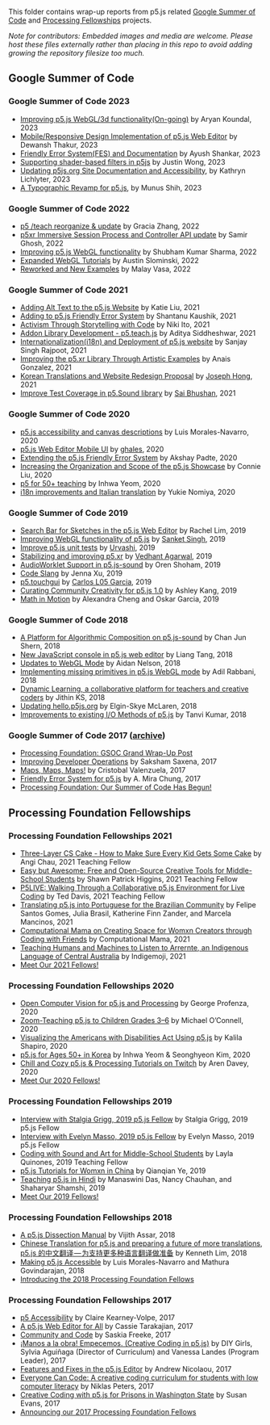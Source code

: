 This folder contains wrap-up reports from p5.js related [Google Summer of Code](https://summerofcode.withgoogle.com/organizations/4915113891463168/)  and [Processing Fellowships](https://processingfoundation.org/fellowships) projects.


*Note for contributors: Embedded images and media are welcome. Please host these files externally rather than placing in this repo to avoid adding growing the repository filesize too much.*

## Google Summer of Code

### Google Summer of Code 2023
* [Improving p5.js WebGL/3d functionality(On-going)](https://github.com/processing/p5.js/blob/main/contributor_docs/project_wrapups/aryan_koundal_gsoc_2023.md) by Aryan Koundal, 2023
* [Mobile/Responsive Design Implementation of p5.js Web Editor](https://github.com/processing/p5.js/blob/main/contributor_docs/project_wrapups/dewansDT_gsoc_2023.md) by Dewansh Thakur, 2023
* [Friendly Error System(FES) and Documentation](https://github.com/processing/p5.js/blob/main/contributor_docs/project_wrapups/ayush23dash_gsoc_2023.md) by Ayush Shankar, 2023
* [Supporting shader-based filters in p5js](https://github.com/processing/p5.js/blob/main/contributor_docs/project_wrapups/wong_gsoc_2023.md) by Justin Wong, 2023
* [Updating p5js.org Site Documentation and Accessibility](https://github.com/processing/p5.js/blob/main/contributor_docs/project_wrapups/lichlyter_gsoc_2023.md), by Kathryn Lichlyter, 2023
* [A Typographic Revamp for p5.js](https://github.com/processing/p5.js/blob/main/contributor_docs/project_wrapups/munusshih_gsoc_2023.md), by Munus Shih, 2023

  
### Google Summer of Code 2022
* [p5 /teach reorganize & update](https://github.com/processing/p5.js/blob/main/contributor_docs/project_wrapups/graciazhang_gsoc_2022.md) by Gracia Zhang, 2022
* [p5xr Immersive Session Process and Controller API update](https://github.com/processing/p5.js/blob/main/contributor_docs/project_wrapups/smrghsh_gsoc_2022.md) by Samir Ghosh, 2022
* [Improving p5.js WebGL functionality](https://github.com/processing/p5.js/blob/main/contributor_docs/project_wrapups/shubham_sharma_gsoc_2022.md) by Shubham Kumar Sharma, 2022
* [Expanded WebGL Tutorials](https://github.com/processing/p5.js/blob/main/contributor_docs/project_wrapups/slominski_gsoc_2022.md) by Austin Slominski, 2022
* [Reworked and New Examples](https://github.com/processing/p5.js/blob/main/contributor_docs/project_wrapups/malayvasa_gsoc_2022.md) by Malay Vasa, 2022

### Google Summer of Code 2021
* [Adding Alt Text to the p5.js Website](https://github.com/processing/p5.js/blob/main/contributor_docs/project_wrapups/katiejliu_gsoc_2021.md) by Katie Liu, 2021
* [Adding to p5.js Friendly Error System](https://github.com/processing/p5.js/blob/main/contributor_docs/project_wrapups/shantanuKaushik_gsoc_2021.md) by Shantanu Kaushik, 2021
* [Activism Through Storytelling with Code](https://github.com/processing/p5.js/blob/main/contributor_docs/project_wrapups/nikiito_gsoc_2021.md) by Niki Ito, 2021
* [Addon Library Development - p5.teach.js](https://github.com/processing/p5.js/blob/main/contributor_docs/project_wrapups/aditya_gsoc_2021.md) by Aditya Siddheshwar, 2021
* [Internationalization(i18n) and Deployment of p5.js website](https://github.com/processing/p5.js/blob/main/contributor_docs/project_wrapups/sanjay_singh_rajpoot_gsoc2020.md) by Sanjay Singh Rajpoot, 2021
* [Improving the p5.xr Library Through Artistic Examples](https://github.com/processing/p5.js/blob/main/contributor_docs/project_wrapups/anaisgonzalez_gsoc_2021.md) by Anais Gonzalez, 2021
* [Korean Translations and Website Redesign Proposal](https://github.com/processing/p5.js/blob/main/contributor_docs/project_wrapups/josephhong_gsoc_2021.md) by [Joseph Hong](github.com/jhongover9000), 2021
* [Improve Test Coverage in p5.Sound library](https://github.com/processing/p5.js/blob/main/contributor_docs/project_wrapups/sai_bhushan_gsoc_2021.md) by [Sai Bhushan](https://github.com/satyasaibhushan), 2021

### Google Summer of Code 2020
* [p5.js accessibility and canvas descriptions](https://github.com/processing/p5.js/blob/main/contributor_docs/project_wrapups/luismn_gsoc_2020.md) by Luis Morales-Navarro, 2020
* [p5.js Web Editor Mobile UI](https://github.com/processing/p5.js/blob/main/contributor_docs/project_wrapups/ghalestrilo_gsoc_2020.md) by [ghales](https://github.com/ghalestrilo), 2020
* [Extending the p5.js Friendly Error System](https://github.com/processing/p5.js/blob/main/contributor_docs/project_wrapups/akshaypadte_gsoc_2020.md) by Akshay Padte, 2020
* [Increasing the Organization and Scope of the p5.js Showcase](https://github.com/processing/p5.js/blob/main/contributor_docs/project_wrapups/connieliu_gsoc_2020.md) by Connie Liu, 2020
* [p5 for 50+ teaching](https://github.com/processing/p5.js/blob/main/contributor_docs/project_wrapups/inhwayeom_gsoc_2020.md) by Inhwa Yeom, 2020
* [i18n improvements and Italian translation](https://github.com/processing/p5.js/blob/main/contributor_docs/project_wrapups/yukienomiya_gsoc_2020.md) by Yukie Nomiya, 2020

### Google Summer of Code 2019
* [Search Bar for Sketches in the p5.js Web Editor](https://github.com/processing/p5.js/blob/main/contributor_docs/project_wrapups/rachellim_gsoc_2019.md) by Rachel Lim, 2019
* [Improving WebGL functionality of p5.js](https://github.com/processing/p5.js/blob/main/contributor_docs/project_wrapups/sanket_gsoc_2019.md) by [Sanket Singh](https://github.com/sanketsingh24), 2019
* [Improve p5.js unit tests](https://github.com/processing/p5.js/blob/main/contributor_docs/project_wrapups/urvashi_gsoc_2019.md) by [Urvashi](https://github.com/ihsavru), 2019
* [Stabilizing and improving p5.xr](https://github.com/processing/p5.js/blob/main/contributor_docs/project_wrapups/vedhant_gsoc_2019.md) by [Vedhant Agarwal](https://github.com/vedhant), 2019
* [AudioWorklet Support in p5.js-sound](https://github.com/processing/p5.js/blob/main/contributor_docs/project_wrapups/orenshoham_gsoc_2019.md) by Oren Shoham, 2019
* [Code Slang](https://github.com/processing/p5.js/blob/main/contributor_docs/project_wrapups/xu_gsoc_2019.md) by Jenna Xu, 2019
* [p5.touchgui](https://github.com/processing/p5.js/blob/main/contributor_docs/project_wrapups/L05_GSOC_2019.md) by [Carlos L05 Garcia](https://github.com/L05), 2019 
* [Curating Community Creativity for p5.js 1.0](https://github.com/processing/p5.js/blob/main/contributor_docs/project_wrapups/ashleykang_gsoc2019.md) by Ashley Kang, 2019
* [Math in Motion](https://github.com/processing/p5.js/blob/main/contributor_docs/project_wrapups/acheng_ogarcia_gsoc_2019.md) by Alexandra Cheng and Oskar Garcia, 2019

### Google Summer of Code 2018
* [A Platform for Algorithmic Composition on p5.js-sound](https://github.com/processing/p5.js/blob/main/contributor_docs/project_wrapups/junshern_gsoc_2018.md) by Chan Jun Shern, 2018
* [New JavaScript console in p5.js web editor](https://github.com/processing/p5.js/blob/main/contributor_docs/project_wrapups/liang_gsoc_2018.md) by Liang Tang, 2018
* [Updates to WebGL Mode](https://github.com/processing/p5.js/blob/main/contributor_docs/project_wrapups/aidannelson_gsoc_2018.md) by Aidan Nelson, 2018
* [Implementing missing primitives in p5.js WebGL mode](https://github.com/processing/p5.js/blob/main/contributor_docs/project_wrapups/adilrabbani_gsoc_2018.md) by Adil Rabbani, 2018
* [Dynamic Learning, a collaborative platform for teachers and creative coders](
https://github.com/processing/p5.js/blob/main/contributor_docs/project_wrapups/jithinks_gsoc_2018.md) by Jithin KS, 2018
* [Updating hello.p5js.org](https://github.com/processing/p5.js/blob/main/contributor_docs/project_wrapups/elginmclaren_gsoc_2018.md) by Elgin-Skye McLaren, 2018
* [Improvements to existing I/O Methods of p5.js](https://github.com/processing/p5.js/blob/main/contributor_docs/project_wrapups/tanvi_gsoc_2018.md) by Tanvi Kumar, 2018

### Google Summer of Code 2017 ([archive](https://summerofcode.withgoogle.com/archive/2017/organizations/5256745899261952/))
* [Processing Foundation: GSOC Grand Wrap-Up Post](https://medium.com/processing-foundation/2017-google-summer-of-code-grand-wrap-up-post-16680b1438db)
* [Improving Developer Operations](https://github.com/processing/p5.js/blob/main/contributor_docs/project_wrapups/sakshamsaxena_gsoc_2017.md) by Saksham Saxena, 2017
* [Maps, Maps, Maps!](https://medium.com/processing-foundation/maps-maps-maps-f0914218c87b) by Cristobal Valenzuela, 2017
* [Friendly Error System for p5.js](https://medium.com/processing-foundation/2017-marks-the-processing-foundations-sixth-year-participating-in-google-summer-of-code-d365f62fc463) by A. Mira Chung, 2017
* [Processing Foundation: Our Summer of Code Has Begun!](https://medium.com/processing-foundation/our-summer-of-code-has-begun-dffc1bbddb7c)


## Processing Foundation Fellowships

### Processing Foundation Fellowships 2021
* [Three-Layer CS Cake - How to Make Sure Every Kid Gets Some Cake](https://medium.com/processing-foundation/three-layer-cs-cake-how-to-make-sure-every-kid-gets-some-cake-f7ee52e147f1) by Angi Chau, 2021 Teaching Fellow
* [Easy but Awesome: Free and Open-Source Creative Tools for Middle-School Students](https://medium.com/processing-foundation/easy-but-awesome-free-and-open-source-creative-tools-for-middle-school-students-89260eb3824d) by Shawn Patrick Higgins, 2021 Teaching Fellow
* [P5LIVE: Walking Through a Collaborative p5.js Environment for Live Coding](https://medium.com/processing-foundation/p5live-walking-through-a-collaborative-p5-js-environment-for-live-coding-bc39d95908c6) by Ted Davis, 2021 Teaching Fellow
* [Translating p5.js into Portuguese for the Brazilian Community](https://medium.com/processing-foundation/translating-p5-js-into-portuguese-for-the-brazilian-community-14b969e77ab1) by Felipe Santos Gomes, Julia Brasil, Katherine Finn Zander, and Marcela Mancinos, 2021
* [Computational Mama on Creating Space for Womxn Creators through Coding with Friends](https://medium.com/processing-foundation/ambika-joshi-on-creating-space-for-womxn-creators-through-coding-with-friends-805c00301e39) by Computational Mama, 2021
* [Teaching Humans and Machines to Listen to Arrernte, an Indigenous Language of Central Australia](https://medium.com/processing-foundation/teaching-humans-and-machines-to-listen-to-arrernte-an-indigenous-language-of-central-australia-90d86957132e) by Indigemoji, 2021
* [Meet Our 2021 Fellows!](https://medium.com/processing-foundation/meet-our-2021-fellows-c22084da8019)


### Processing Foundation Fellowships 2020
* [Open Computer Vision for p5.js and Processing](https://medium.com/processing-foundation/open-computer-vision-for-p5-js-and-processing-fb4490441705) by George Profenza, 2020
* [Zoom-Teaching p5.js to Children Grades 3–6](https://medium.com/processing-foundation/zoom-teaching-p5-js-to-children-grades-3-6-54a0955c0ba5) by Michael O’Connell, 2020
* [Visualizing the Americans with Disabilities Act Using p5.js](https://medium.com/processing-foundation/visualizing-the-americans-with-disabilities-act-using-p5-js-7853b9180b56) by Kalila Shapiro, 2020
* [p5.js for Ages 50+ in Korea](https://medium.com/processing-foundation/p5-js-for-ages-50-in-korea-50d47b5927fb) by Inhwa Yeom & Seonghyeon Kim, 2020
* [Chill and Cozy p5.js & Processing Tutorials on Twitch](https://medium.com/processing-foundation/chill-and-cozy-p5-js-processing-tutorials-on-twitch-c10f068d0a7f) by Aren Davey, 2020
* [Meet Our 2020 Fellows!](https://medium.com/processing-foundation/meet-our-2020-fellows-7a51034f6845)

### Processing Foundation Fellowships 2019
* [Interview with Stalgia Grigg, 2019 p5.js Fellow](https://medium.com/processing-foundation/interview-with-stalgia-grigg-2019-p5-js-fellow-6fc40252e0) by Stalgia Grigg, 2019 p5.js Fellow
* [Interview with Evelyn Masso, 2019 p5.js Fellow](https://medium.com/processing-foundation/interview-with-evelyn-masso-2019-p5-js-fellow-7ac6769704df) by Evelyn Masso, 2019 p5.js Fellow
* [Coding with Sound and Art for Middle-School Students](https://medium.com/processing-foundation/interview-with-2019-teaching-fellow-layla-quinones-3039f10ae761) by Layla Quinones, 2019 Teaching Fellow
* [p5.js Tutorials for Womxn in China](https://medium.com/processing-foundation/interview-with-2019-fellow-qianqian-ye-799c0115c295) by Qianqian Ye, 2019
* [Teaching p5.js in Hindi](https://medium.com/processing-foundation/interview-with-2019-fellows-manaswini-das-nancy-chauhan-and-shaharyar-shamshi-172127c2e277) by Manaswini Das, Nancy Chauhan, and Shaharyar Shamshi, 2019
* [Meet Our 2019 Fellows!](https://medium.com/processing-foundation/meet-our-2019-fellows-9f13d4e4a68a)

### Processing Foundation Fellowships 2018
* [A p5.js Dissection Manual](https://medium.com/processing-foundation/a-p5-js-dissection-manual-38959ff8522e) by Vijith Assar, 2018
* [Chinese Translation for p5.js and preparing a future of more translations](https://medium.com/processing-foundation/chinese-translation-for-p5-js-and-preparing-a-future-of-more-translations-b56843ea096e), [p5.js 的中文翻译 — 为支持更多种语言翻译做准备](https://medium.com/processing-foundation/p5-js-%E7%9A%84%E4%B8%AD%E6%96%87%E7%BF%BB%E8%AF%91-%E4%B8%BA%E6%94%AF%E6%8C%81%E6%9B%B4%E5%A4%9A%E7%A7%8D%E8%AF%AD%E8%A8%80%E7%BF%BB%E8%AF%91%E5%81%9A%E5%87%86%E5%A4%87-a0fa94da770f) by Kenneth Lim, 2018
* [Making p5.js Accessible](https://medium.com/processing-foundation/making-p5-js-accessible-e2ce366e05a0) by Luis Morales-Navarro and Mathura Govindarajan, 2018
* [Introducing the 2018 Processing Foundation Fellows](https://medium.com/processing-foundation/introducing-the-2018-processing-foundation-fellows-a16ae4e87f80)

### Processing Foundation Fellowships 2017
* [p5 Accessibility](https://medium.com/processing-foundation/p5-accessibility-115d84535fa8) by Claire Kearney-Volpe, 2017
* [A p5.js Web Editor for All](https://medium.com/processing-foundation/a-p5-js-web-editor-for-all-64aaa3f9d767) by Cassie Tarakajian, 2017
* [Community and Code](https://medium.com/processing-foundation/community-and-code-882b00e6ee32) by Saskia Freeke, 2017
* [¡Manos a la obra! Empecemos. (Creative Coding in p5.js)](https://medium.com/processing-foundation/manos-a-la-obra-empecemos-creative-coding-in-p5-js-a2bfe3e059ce) by DIY Girls, Sylvia Aguiñaga (Director of Curriculum) and Vanessa Landes (Program Leader), 2017
* [Features and Fixes in the p5.js Editor](https://medium.com/processing-foundation/features-and-fixes-in-the-p5-js-editor-722e4b56495e) by Andrew Nicolaou, 2017
* [Everyone Can Code: A creative coding curriculum for students with low computer literacy](https://medium.com/processing-foundation/anyone-can-code-a-creative-coding-curriculum-for-students-with-low-computer-literacy-69e121149abc) by Niklas Peters, 2017
* [Creative Coding with p5.js for Prisons in Washington State](https://medium.com/processing-foundation/creative-coding-with-p5-js-for-prisons-in-washington-state-3bd1d342d769) by Susan Evans, 2017
* [Announcing our 2017 Processing Foundation Fellows](https://medium.com/processing-foundation/announcing-our-2017-processing-foundation-fellows-8b9e7c8bd2f)


